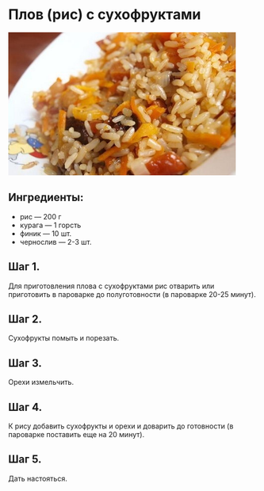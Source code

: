 # Плов (рис) с сухофруктами
![image](img/rice_dried_fruits.jpg)
## Ингредиенты:  
- рис — 200 г  
- курага — 1 горсть  
- финик — 10 шт.  
- чернослив — 2-3 шт.

## Шаг 1.

Для приготовления плова с сухофруктами рис отварить или приготовить в пароварке до полуготовности (в пароварке 20-25 минут).  
  
 ## Шаг 2.
 
Сухофрукты помыть и порезать.  
  
 ## Шаг 3.
 
Орехи измельчить.  
 
 
 ## Шаг 4.
 
К рису добавить сухофрукты и орехи и доварить до готовности (в пароварке поставить еще на 20 минут).  
  
   ## Шаг 5.
   
Дать настояться.


